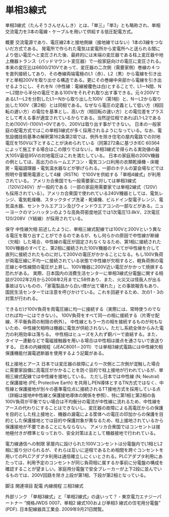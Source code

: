 # 単相3線式

単相3線式（たんそうさんせんしき）とは、「単三」「単3」とも略称され、単相交流電力を3本の電線・ケーブルを用いて供給する低圧配電方式。

概要
交流電源であり、電圧線2本と接地側線（接地線ではない）1本の3線をつないだ方式である。
発電所で作られた電気は変電所から変電所へと送られる間により低い電圧へと変圧された後、最終的には末端の変圧器である柱上変圧器や地上機器トランス（パッドマウント変圧器）で一般家庭向けの電圧に変圧される。本来の変圧比は6600/210Vであって、変圧器の二次側（需要家側）巻線の４つを直列接続してあり、その巻線両端電極のL1（赤）、L2（黒）から電線を引き出すと単相200Vを取り出せる構造である。更にその巻線中央部から電線を引き出せるようにし、それをN（中性線：電線被覆色は白)とすることで、L1ーN間、NーL2間から半分の電圧である100Vをそれぞれ取り出す事できる。元々200VであるL1ーL2を分割したL1ーNから取り出した100V（第1相）と、NーL2から取り出した100V（第2相）とは同相である。なぜなら電圧の定義として低い方（相回転の遅い方）の電位を基準とし、高い方（相回転の速い方）との電位差をプラスとして考える事が適宜されているからである。当然逆位相であればL1-L2であるため(100V)-(100V)=0Vであり、200Vは取り出す事ができない。
日本の一般家庭の配電方式ではこの単相3線式が多く採用されるようになっている。なお、電気設備技術基準の解釈第162条第2項では、例外を除き住宅の屋内電路での対地電圧を150V以下とすることが決められている（同第272条に基づきIEC 60364によって施工する場合はこの限りではない）。単相3線式で得られる実効値の最大105V最低95Vの対地電圧はこれを満たしている。
日本の家庭用の200V機器の例としては、高出力のルームエアコン・電気コンロ利用の衣類乾燥機・床暖房・電磁調理器・電気温水器などが挙げられる。一部のホテルの宴会場などでは照明や音響用電源として4線（RSTN）で100Vを供給する「単相4線式」が利用されている。
アメリカ合衆国でも一般需要家に対しては単相3線式（120V/240V）が一般的である（一部の家庭用需要家では単相2線式（120V）も採用されている）。アメリカ合衆国で使われている240V機器としては、電気レンジ、電気乾燥機、スタックタイプ洗濯・乾燥機、ビルドイン型電子レンジ、電気温水器、セントラルエアコン及びウィンドウエアコンの一部などがある。ニューヨークのマンハッタンのような高負荷密度地区では1次電圧13.8kV、2次電圧120/208V（Y結線）が採用されている。

保守
中性線欠相
前述したように、単相三線式配線では100Vと200Vという異なる電圧を取り出すことができるのであるが、もし何らかの原因で中性線が断線（欠相）した場合、中性線の電圧が固定されなくなるため、第1相に接続された100V機器のすべてと、第2相に接続された100V機器のすべてが中性線を介して直列に接続されたものに対して200Vの電圧がかかることになる。もし100V負荷が両電圧線に不均一に接続されている状態で中性線が欠相すると、軽負荷側の電圧線と中性線間の電圧が上昇し、100V機器に200V近い電圧がかかって焼損する恐れがある。
実際、日本国内の消費生活センターに単相3線式分電盤に関する相談が2002年2月から2008年2月までに58件あり、また、火災又は怪我人が出る事故はないものの、「家電製品から白い煙が出て壊れた」との事故報告もあり、国民生活センターでは注意を呼びかけている。これを回避するため、次の1 - 3の対策が行われる。

できるだけ100V負荷を両電圧線に均一に接続する（実際には、常時使うのでなければ均一にはできない）。
100V負荷をすべて同一の相に接続する（片寄せ配線、不平衡負荷の制限の例外）。
中性線ともう一方の相を接続するものが何もないため、中性線欠相時は機器に電気が供給されない。ただし系統全体からみた電力の利用効率は落ちる。
中性相はヒューズを入れず銅バーで直結する。また、タイマー連動などで電磁接触器を用いる場合は中性相は接点を通さないで直送りする。
日本の内線規程（JEAC8001－2011）では単相3線式電路には中性線欠相保護機能付漏電遮断器を使用するよう記載がある。

柱上接地とアース
日本では変圧器の故障により一次側と二次側が混触した場合に需要家設備に高電圧がかかることを防ぐ目的で柱上接地が行われているが、単相三線式配線では中性線を接地している。
ただし日本では中性線 (N; Neutral) と保護接地 (PE; Protective Earth) を共用しPEN導体とするTN方式ではなく、中性線と保護接地が別々の基準電位点に接続されるTT接地方式を採用している点（詳細は接地#中性線と保護接地導体の関係を参照）、特に第1相と第2相の各100V負荷が平衡でない場合は不均衡分の電流が中性線に流れるため、中性線をアースの代わりにすることはできないし、変圧器の故障による高電圧からの保護を目的とした柱上接地と、機器の漏電による筐体への電圧の印加からの保護を目的とした保護接地とでは目的や保護対象が異なるため、柱上接地されているから保護接地が不要であることにもならない。
アメリカ合衆国ではコンセントは接地極付きが標準となっており、安全対策は主として機器接地で行われている。

電力線通信への制限
家屋内に設けられた100Vコンセントは分電盤内でL1相とL2相に振り分けられるが、それらは互いに逆相であるため相間を跨ぐコンセントを用いてのPLCアダプタ利用は通信確立しにくいとされる。PLCアダプタ利用にあたっては、利用予定のコンセントが同じ負荷相に属するか事前に分電盤の構成を確認することが望ましい。家庭用分電盤で安全ブレーカーが上下2段に並んでいるものでは、200V回路を除き上段が第1相、下段が第2相となっている。

脚注
関連項目
配電
内線規程
三相3線式

外部リンク
「単相3線式」と「単相2線式」の違いって？ - 東京電力エナジーパートナー
“規格JWDS 0007、単相2 線式100および単相3 線式の住宅用分電盤” (PDF).   日本配線器具工業会. 2009年9月21日閲覧。